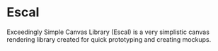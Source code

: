 # Escal

Exceedingly Simple Canvas Library (Escal) is a very simplistic canvas rendering library created for
quick prototyping and creating mockups.
